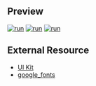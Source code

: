 <a id="app"></a>
## Preview
[![run](https://i.ibb.co/whpFGg5/form-1.jpg)](#app)
[![run](https://i.ibb.co/pRbK3rB/form-2.jpg)](#app)
[![run](https://i.ibb.co/my5m2fg/form-3.jpg)](#app)

## External Resource
- [UI Kit](https://mir-s3-cdn-cf.behance.net/project_modules/2800_opt_1/a0690a86011377.5d9df2afceda1.png)
- [google_fonts](https://pub.dev/packages/google_fonts)